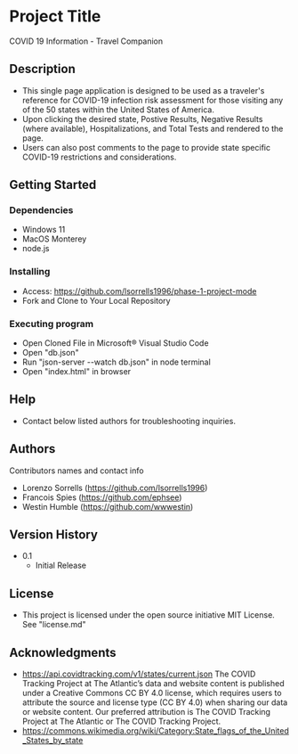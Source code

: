# Project Title
COVID 19 Information - Travel Companion
## Description
 * This single page application is designed to be used as a traveler's reference for COVID-19 infection risk assessment for those visiting any of the 50 states within the United States of America.
* Upon clicking the desired state, Postive Results, Negative Results (where available), Hospitalizations, and Total Tests and rendered to the page.
* Users can also post comments to the page to provide state specific COVID-19 restrictions and considerations.
## Getting Started
### Dependencies
* Windows 11
* MacOS Monterey
* node.js
### Installing
* Access: https://github.com/lsorrells1996/phase-1-project-mode
* Fork and Clone to Your Local Repository
### Executing program
* Open Cloned File in Microsoft® Visual Studio Code
* Open "db.json"
* Run "json-server --watch db.json" in node terminal
* Open "index.html" in browser
## Help
* Contact below listed authors for troubleshooting inquiries.
## Authors
Contributors names and contact info
* Lorenzo Sorrells (https://github.com/lsorrells1996)
* Francois Spies (https://github.com/ephsee)
* Westin Humble (https://github.com/wwwestin)
## Version History
* 0.1
    * Initial Release
## License
* This project is licensed under the open source initiative MIT License. See "license.md"
## Acknowledgments
* https://api.covidtracking.com/v1/states/current.json
  The COVID Tracking Project at The Atlantic’s data and website content is published under a Creative Commons CC BY 4.0 license, which requires users to attribute the source and license type (CC BY 4.0) when sharing our data or website content. Our preferred attribution is The COVID Tracking Project at The Atlantic or The COVID Tracking Project.
* https://commons.wikimedia.org/wiki/Category:State_flags_of_the_United_States_by_state